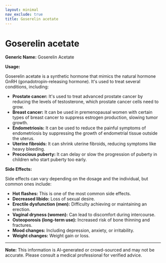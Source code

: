 ```yaml
---
layout: minimal
nav_exclude: true
title: Goserelin acetate
---
```


# Goserelin acetate

**Generic Name:** Goserelin Acetate

**Usage:**

Goserelin acetate is a synthetic hormone that mimics the natural hormone GnRH (gonadotropin-releasing hormone).  It's used to treat several conditions, including:

* **Prostate cancer:**  It's used to treat advanced prostate cancer by reducing the levels of testosterone, which prostate cancer cells need to grow.
* **Breast cancer:** It can be used in premenopausal women with certain types of breast cancer to suppress estrogen production, slowing tumor growth.
* **Endometriosis:**  It can be used to reduce the painful symptoms of endometriosis by suppressing the growth of endometrial tissue outside the uterus.
* **Uterine fibroids:**  It can shrink uterine fibroids, reducing symptoms like heavy bleeding.
* **Precocious puberty:** It can delay or slow the progression of puberty in children who start puberty too early.


**Side Effects:**

Side effects can vary depending on the dosage and the individual, but common ones include:

* **Hot flashes:** This is one of the most common side effects.
* **Decreased libido:**  Loss of sexual desire.
* **Erectile dysfunction (men):** Difficulty achieving or maintaining an erection.
* **Vaginal dryness (women):** Can lead to discomfort during intercourse.
* **Osteoporosis (long-term use):** Increased risk of bone thinning and fractures.
* **Mood changes:** Including depression, anxiety, or irritability.
* **Weight changes:** Weight gain or loss.
* **

**Note:** This information is AI-generated or crowd-sourced and may not be accurate. Please consult a medical professional for verified advice.